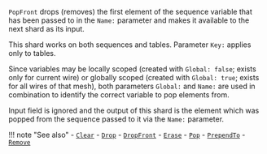 `PopFront` drops (removes) the first element of the sequence variable that has been passed to in the `Name:` parameter and makes it available to the next shard as its input.

This shard works on both sequences and tables. Parameter `Key:` applies only to tables.

Since variables may be locally scoped (created with `Global: false`; exists only for current wire) or globally scoped (created with `Global: true`; exists for all wires of that mesh), both parameters `Global:` and `Name:` are used in combination to identify the correct variable to pop elements from. 

Input field is ignored and the output of this shard is the element which was popped from the sequence passed to it via the `Name:` parameter. 

!!! note "See also"
    - [`Clear`](../Clear)
    - [`Drop`](../Drop)
    - [`DropFront`](../DropFront)
    - [`Erase`](../Erase)
    - [`Pop`](../Pop)
    - [`PrependTo`](../PrependTo)
    - [`Remove`](../Remove)
   

